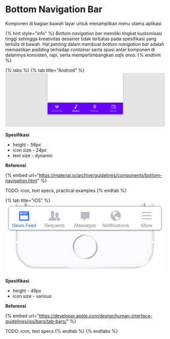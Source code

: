 # Bottom Navigation Bar

Komponen di bagian bawah layar untuk menampilkan menu utama aplikasi

{% hint style="info" %}
_Bottom navigation bar_ memiliki tingkat kustomisasi tinggi sehingga kreativitas desainer tidak terbatas pada spesifikasi yang tertulis di bawah. Hal penting dalam membuat _bottom navigation bar_ adalah memastikan _padding_ terhadap _container_ serta spasi antar komponen di dalamnya konsisten, rapi, serta mempertimbangkan _safe area._
{% endhint %}

{% tabs %}
{% tab title="Android" %}
![](../../../.gitbook/assets/image%20%2817%29.png)

**Spesifikasi**

* height - 56px
* icon size - 24px
* text size - dynamic

**Referensi**

{% embed url="https://material.io/archive/guidelines/components/bottom-navigation.html" %}

TODO: icon, text specs, practical examples
{% endtab %}

{% tab title="iOS" %}
![](../../../.gitbook/assets/image%20%2844%29.png)

**Spesifikasi**

* height - 49px
* icon size - various

**Referensi**

{% embed url="https://developer.apple.com/design/human-interface-guidelines/ios/bars/tab-bars/" %}

TODO: icon, text specs
{% endtab %}
{% endtabs %}

